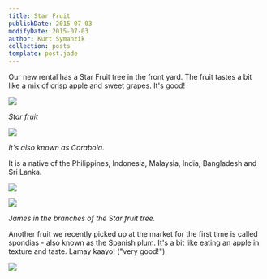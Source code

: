 ```yaml
---
title: Star Fruit
publishDate: 2015-07-03
modifyDate: 2015-07-03
author: Kurt Symanzik
collection: posts
template: post.jade
---
```


Our new rental has a Star Fruit tree in the front yard. The fruit tastes a bit
like a mix of crisp apple and sweet grapes. It's good!

![](/images/legacy/4152.jpg)

*Star fruit*

![](/images/legacy/4153.jpg)

*It's also known as Carabola.*

It is a native of the Philippines, Indonesia, Malaysia, India, Bangladesh and
Sri Lanka.

![](/images/legacy/4154.jpg)

![](/images/legacy/4155.jpg)

*James in the branches of the Star fruit tree.*

Another fruit we recently picked up at the market for the first time is called
spondias - also known as the Spanish plum. It's a bit like eating an apple in
texture and taste. Lamay kaayo! ("very good!")

![](/images/legacy/4156.jpg)




